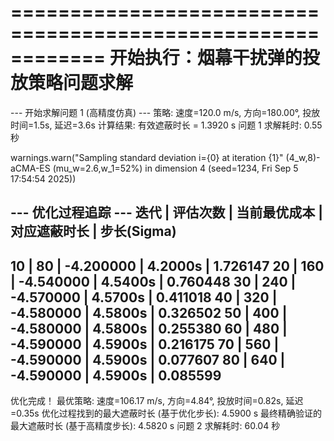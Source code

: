 ============================================================
开始执行：烟幕干扰弹的投放策略问题求解
======================================

--- 开始求解问题 1 (高精度仿真) ---
策略: 速度=120.0 m/s, 方向=180.00°, 投放时间=1.5s, 延迟=3.6s
计算结果: 有效遮蔽时长 = 1.3920 s
问题 1 求解耗时: 0.55 秒

  warnings.warn("Sampling standard deviation i={0} at iteration {1}"
(4_w,8)-aCMA-ES (mu_w=2.6,w_1=52%) in dimension 4 (seed=1234, Fri Sep  5 17:54:54 2025))

--- 优化过程追踪 ---
 迭代 | 评估次数 | 当前最优成本 |   对应遮蔽时长 |  步长(Sigma)
---------------------------------------------------------------

10 |       80 |    -4.200000 |        4.2000s |     1.726147
   20 |      160 |    -4.540000 |        4.5400s |     0.760448
   30 |      240 |    -4.570000 |        4.5700s |     0.411018
   40 |      320 |    -4.580000 |        4.5800s |     0.326502
   50 |      400 |    -4.580000 |        4.5800s |     0.255380
   60 |      480 |    -4.590000 |        4.5900s |     0.216175
   70 |      560 |    -4.590000 |        4.5900s |     0.077607
   80 |      640 |    -4.590000 |        4.5900s |     0.085599
---------------------------------------------------------------

优化完成！
最优策略: 速度=106.17 m/s, 方向=4.84°, 投放时间=0.82s, 延迟=0.35s
优化过程找到的最大遮蔽时长 (基于优化步长): 4.5900 s
最终精确验证的最大遮蔽时长 (基于高精度步长): 4.5820 s
问题 2 求解耗时: 60.04 秒
